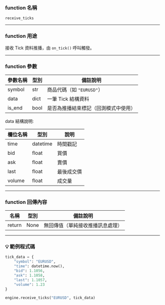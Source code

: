 ### function 名稱

`receive_ticks`

---

### function 用途

接收 Tick 資料推播，由 `on_tick()` 呼叫觸發。

---

### function 參數

| 參數名稱 | 型別  | 備註說明 |
|----------|--------|----------|
| symbol   | str    | 商品代碼（如 `"EURUSD"`） |
| data     | dict   | 一筆 Tick 結構資料 |
| is_end   | bool   | 是否為推播結束標記（回測模式中使用） |

data 結構說明:

| 欄位名稱 | 型別     | 說明         |
|----------|----------|--------------|
| time     | datetime | 時間戳記     |
| bid      | float    | 買價         |
| ask      | float    | 賣價         |
| last     | float    | 最後成交價   |
| volume   | float    | 成交量       |

---

### function 回傳內容

| 名稱   | 型別 | 備註說明       |
|--------|------|----------------|
| return | None | 無回傳值（單純接收推播訊息處理） |

---

### 💡 範例程式碼

```python
tick_data = {
    "symbol": "EURUSD",
    "time": datetime.now(),
    "bid": 1.1056,
    "ask": 1.1058,
    "last": 1.1057,
    "volume": 1.23
}

engine.receive_ticks("EURUSD", tick_data)